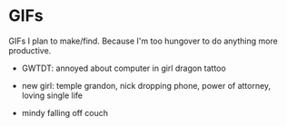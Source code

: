 GIFs
====

GIFs I plan to make/find. Because I'm too hungover to do anything more productive.

* GWTDT: annoyed about computer in girl dragon tattoo

* new girl: temple grandon, nick dropping phone, power of attorney, loving single life

* mindy falling off couch
